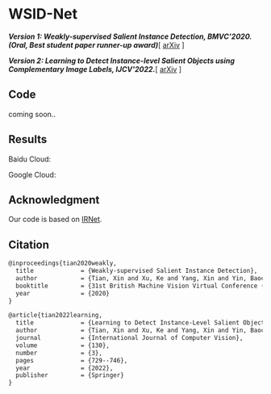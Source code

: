 

# WSID-Net

***Version 1: Weakly-supervised Salient Instance Detection, BMVC'2020. (Oral, Best student paper runner-up award)***[ [arXiv](https://arxiv.org/abs/2111.10137) ]

***Version 2: Learning to Detect Instance-level Salient Objects using Complementary Image Labels, IJCV'2022.***[ [arXiv](https://arxiv.org/abs/2009.13898) ]


## Code
coming soon..

## Results
Baidu Cloud: 

Google Cloud:



## Acknowledgment

Our code is based on [IRNet](https://github.com/NVIDIA/MinkowskiEngine). 



## Citation

```tex
@inproceedings{tian2020weakly,
  title             = {Weakly-supervised Salient Instance Detection},
  author            = {Tian, Xin and Xu, Ke and Yang, Xin and Yin, Baocai and Lau, Rynson WH},
  booktitle         = {31st British Machine Vision Virtual Conference (BMVC)},
  year              = {2020}
}
```

```tex
@article{tian2022learning,
  title             = {Learning to Detect Instance-Level Salient Objects Using Complementary Image Labels},
  author            = {Tian, Xin and Xu, Ke and Yang, Xin and Yin, Baocai and Lau, Rynson WH},
  journal           = {International Journal of Computer Vision},
  volume            = {130},
  number            = {3},
  pages             = {729--746},
  year              = {2022},
  publisher         = {Springer}
}
```


